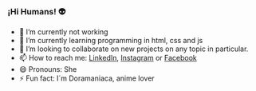 ### ¡Hi Humans! 👽


- 🔭 I’m currently not working
- 🌱 I’m currently learning programming in html, css and js
- 👯 I’m looking to collaborate on new projects on any topic in particular.
- 📫 How to reach me: [LinkedIn](https://www.linkedin.com/in/aurora-mandujano-057120119/), [Instagram](https://www.instagram.com/dreamer090502/) or [Facebook](https://www.facebook.com/aurora.amalinalli)
- 😄 Pronouns: She
- ⚡ Fun fact: I´m Doramaniaca, anime lover


